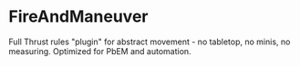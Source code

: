 # FireAndManeuver
Full Thrust rules "plugin" for abstract movement - no tabletop, no minis, no measuring. Optimized for PbEM and automation.
